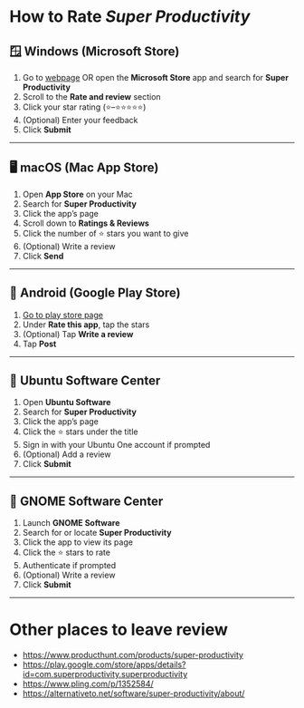 # How to Rate _Super Productivity_

## 🪟 Windows (Microsoft Store)

1. Go to [webpage](https://apps.microsoft.com/detail/9nhfvg8361tw) OR open the **Microsoft Store** app and search for **Super Productivity**
2. Scroll to the **Rate and review** section
3. Click your star rating (⭐–⭐⭐⭐⭐⭐)
4. (Optional) Enter your feedback
5. Click **Submit**

---

## 🖥️ macOS (Mac App Store)

1. Open **App Store** on your Mac
2. Search for **Super Productivity**
3. Click the app’s page
4. Scroll down to **Ratings & Reviews**
5. Click the number of ⭐ stars you want to give
6. (Optional) Write a review
7. Click **Send**

---

## 🤖 Android (Google Play Store)

1. [Go to play store page](https://play.google.com/store/apps/details?id=com.superproductivity.superproductivity&hl=de)
2. Under **Rate this app**, tap the stars
3. (Optional) Tap **Write a review**
4. Tap **Post**

---

## 🐧 Ubuntu Software Center

1. Open **Ubuntu Software**
2. Search for **Super Productivity**
3. Click the app’s page
4. Click the ⭐ stars under the title
5. Sign in with your Ubuntu One account if prompted
6. (Optional) Add a review
7. Click **Submit**

---

## 🧩 GNOME Software Center

1. Launch **GNOME Software**
2. Search for or locate **Super Productivity**
3. Click the app to view its page
4. Click the ⭐ stars to rate
5. Authenticate if prompted
6. (Optional) Write a review
7. Click **Submit**

---

# Other places to leave review

* https://www.producthunt.com/products/super-productivity
* https://play.google.com/store/apps/details?id=com.superproductivity.superproductivity
* https://www.pling.com/p/1352584/
* https://alternativeto.net/software/super-productivity/about/

